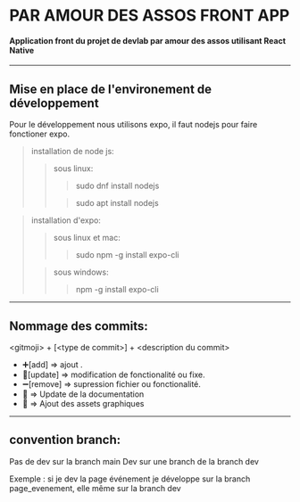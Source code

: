 # PAR AMOUR DES ASSOS FRONT APP
#### Application front du projet de devlab par amour des assos utilisant React Native


___
## Mise en place de l'environement de développement
Pour le développement nous utilisons expo, il faut nodejs pour faire fonctioner expo.

> installation de node js:
>> sous linux: 
>>>sudo dnf install nodejs
>>
>>>sudo apt install nodejs 


> installation d'expo:
>> sous linux et mac:
>>>sudo npm -g install expo-cli
> 
>> sous windows:
>>>npm -g install expo-cli  


___

## Nommage des commits:

\<gitmoji\> + [\<type de commit\>] + \<description du commit\>

* :heavy_plus_sign:[add] => ajout .
* :hammer:[update] => modification de fonctionalité ou fixe.
* :heavy_minus_sign:[remove] => supression fichier ou fonctionalité.
* :memo: => Update de la documentation
* :bento: => Ajout des assets graphiques

___

## convention branch:

Pas de dev sur la branch main
Dev sur une branch de la branch dev 

Exemple : si je dev la page événement je développe sur la branch page_evenement, elle même sur la branch dev
